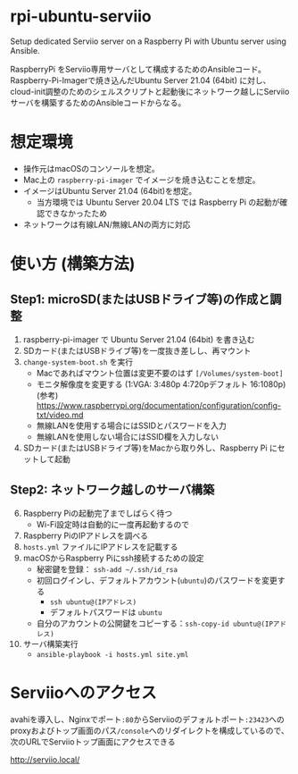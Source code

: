 # rpi-ubuntu-serviio
Setup dedicated Serviio server on a Raspberry Pi with Ubuntu server using Ansible.

RaspberryPi をServiio専用サーバとして構成するためのAnsibleコード。
Raspberry-Pi-Imagerで焼き込んだUbuntu Server 21.04 (64bit) に対し、cloud-init調整のためのシェルスクリプトと起動後にネットワーク越しにServiioサーバを構築するためのAnsibleコードからなる。


# 想定環境
- 操作元はmacOSのコンソールを想定。
- Mac上の `raspberry-pi-imager` でイメージを焼き込むことを想定。
- イメージはUbuntu Server 21.04 (64bit)を想定。
	- 当方環境では Ubuntu Server 20.04 LTS では Raspberry Pi の起動が確認できなかったため
- ネットワークは有線LAN/無線LANの両方に対応


# 使い方 (構築方法)

## Step1: microSD(またはUSBドライブ等)の作成と調整
1. raspberry-pi-imager で Ubuntu Server 21.04 (64bit) を書き込む
2. SDカード(またはUSBドライブ等)を一度抜き差しし、再マウント
3. `change-system-boot.sh` を実行
	-  Macであればマウント位置は変更不要のはず `[/Volumes/system-boot]`
	- モニタ解像度を変更する (1:VGA: 3:480p 4:720pデフォルト 16:1080p)
	(参考) https://www.raspberrypi.org/documentation/configuration/config-txt/video.md
	- 無線LANを使用する場合にはSSIDとパスワードを入力
	- 無線LANを使用しない場合にはSSID欄を入力しない
4. SDカード(またはUSBドライブ等)をMacから取り外し、Raspberry Pi にセットして起動

## Step2: ネットワーク越しのサーバ構築
6. Raspberry Piの起動完了までしばらく待つ
	- Wi-Fi設定時は自動的に一度再起動するので
7. Raspberry PiのIPアドレスを調べる
8. `hosts.yml` ファイルにIPアドレスを記載する
9. macOSからRaspberry Piにssh接続するための設定
	- 秘密鍵を登録： `ssh-add ~/.ssh/id_rsa`
	- 初回ログインし、デフォルトアカウント(`ubuntu`)のパスワードを変更する
		- `ssh ubuntu@(IPアドレス)`
		- デフォルトパスワードは `ubuntu`
	- 自分のアカウントの公開鍵をコピーする：`ssh-copy-id ubuntu@(IPアドレス)`
10. サーバ構築実行
	- `ansible-playbook -i hosts.yml site.yml`


# Serviioへのアクセス
avahiを導入し、Nginxでポート`:80`からServiioのデフォルトポート`:23423`へのproxyおよびトップ画面のパス`/console`へのリダイレクトを構成しているので、次のURLでServiioトップ画面にアクセスできる

http://serviio.local/
